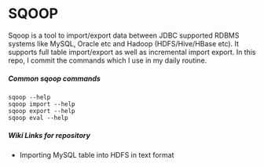 # SQOOP 

Sqoop is a tool to import/export data between JDBC supported RDBMS systems like MySQL, Oracle etc and Hadoop (HDFS/Hive/HBase etc). It supports full table import/export as well as incremental import export. In this repo, I commit the commands which I use in my daily routine.

##### Common sqoop commands <br>
`sqoop --help` <br>
`sqoop import --help` <br>
`sqoop export --help` <br>
`sqoop eval --help` <br>  

##### Wiki Links for repository

* Importing MySQL table into HDFS in text format 
